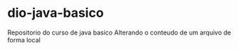 # dio-java-basico

Repositorio do curso de java basico
Alterando o conteudo de um arquivo de forma local
